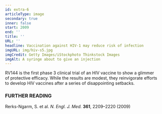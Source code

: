 ```yaml
---
id: extra-6
articleType: image
secondary: true
inner: false
start: 2009 
end: ''
title: ''
URL: ''
headline: Vaccination against HIV-1 may reduce risk of infection
imgURL: img/hiv-s5.jpg
imgCredit: Getty Images/iStockphoto Thinkstock Images
imgAlt: A syringe about to give an injection
---
```

RV144 is the first phase 3 clinical trial of an HIV vaccine to show a glimmer of protective efficacy. While the results are modest, they reinvigorate efforts to develop HIV vaccines after a series of disappointing setbacks.
<h3>FURTHER READING</h3>
Rerks-Ngarm, S. et al. <em>N. Engl. J. Med.</em> <strong>361</strong>, 2209–2220 (2009)